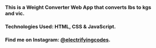 ### This is a Weight Converter Web App that converts lbs to kgs and vic.

### Technologies Used: HTML, CSS & JavaScript.

### Find me on Instagram: [@electrifyingcodes][Instagram].

[Instagram]: https://www.instagram.com/electrifyingcodes